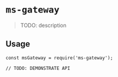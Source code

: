 # `ms-gateway`

> TODO: description

## Usage

```
const msGateway = require('ms-gateway');

// TODO: DEMONSTRATE API
```

